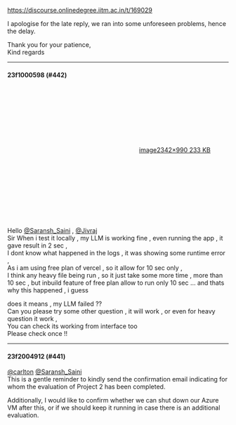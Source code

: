 https://discourse.onlinedegree.iitm.ac.in/t/169029

I apologise for the late reply, we ran into some unforeseen problems, hence the delay.</p>
<p>Thank you for your patience,<br/>
Kind regards</p><hr>

<h4>23f1000598 (#442)</h4>
<p><div class="lightbox-wrapper"><a class="lightbox" data-download-href="/uploads/short-url/9zvSANeg0v939oraFznOdCsweJ2.png?dl=1" href="https://europe1.discourse-cdn.com/flex013/uploads/iitm/original/3X/4/3/431749372121aa4f13d99382b7198b647d610060.png" rel="noopener nofollow ugc" title="image"><div class="meta"><svg aria-hidden="true" class="fa d-icon d-icon-far-image svg-icon"><use href="#far-image"></use></svg><span class="filename">image</span><span class="informations">2342×990 233 KB</span><svg aria-hidden="true" class="fa d-icon d-icon-discourse-expand svg-icon"><use href="#discourse-expand"></use></svg></div></a></div><br/>
Hello <a class="mention" href="/u/saransh_saini">@Saransh_Saini</a> , <a class="mention" href="/u/jivraj">@Jivraj</a><br/>
Sir When i test it locally , my LLM is working fine , even running the app , it gave result in 2 sec ,<br/>
I dont know what happened in the logs , it was showing some runtime error ,<br/>
As i am using free plan of vercel , so it allow for 10 sec only ,<br/>
I think any heavy file being run , so it just take some more time , more than 10 sec , but inbuild feature of free plan allow to run only 10 sec … and thats why this happened , i guess</p>
<p>does it means , my LLM failed ??<br/>
Can you please try some other question , it will work , or even for heavy question it work ,<br/>
You can check its working from interface too<br/>
Please check once !!</p><hr>

<h4>23f2004912 (#441)</h4>
<p><a class="mention" href="/u/carlton">@carlton</a> <a class="mention" href="/u/saransh_saini">@Saransh_Saini</a><br/>
This is a gentle reminder to kindly send the confirmation email indicating for whom the evaluation of Project 2 has been completed.</p>
<p>Additionally, I would like to confirm whether we can shut down our Azure VM after this, or if we should keep it running in case there is an additional evaluation.